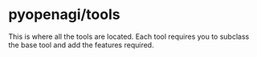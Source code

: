 # pyopenagi/tools

This is where all the tools are located. Each tool requires you to subclass the base tool and add the features required.
